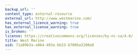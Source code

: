 ```yaml
---
backup_url: ''
content_type: external-resource
external_url: http://www.westmarine.com/
has_external_licence_warning: true
has_external_license_warning: true
is_broken: ''
license: https://creativecommons.org/licenses/by-nc-sa/4.0/
title: West Marine
uid: 71a89b3a-a064-403a-bb23-b708ba3208e8
---
```

